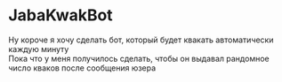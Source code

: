# JabaKwakBot

Ну короче я хочу сделать бот, который будет квакать автоматически каждую минуту <br>
Пока что у меня получилось сделать, чтобы он выдавал рандомное число кваков после сообщения юзера
